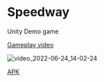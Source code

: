 # Speedway
Unity Demo game

[Gameplay video](https://youtube.com/shorts/fqc-ygscMqU?feature=share)

![video_2022-06-24_14-02-24](https://user-images.githubusercontent.com/23079942/175522204-081e89ad-5420-4832-aee5-ca93e68c5d2b.gif)

[APK](https://drive.google.com/file/d/1MgGukH4km001pOX4yj34tuehoZ2xKxCT/view?usp=sharing)
